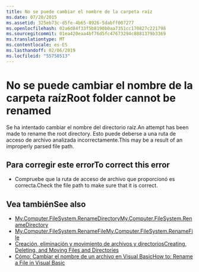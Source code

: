 ```yaml
---
title: No se puede cambiar el nombre de la carpeta raíz
ms.date: 07/20/2015
ms.assetid: 325eb73c-d5fe-4b65-8926-5dabff007277
ms.openlocfilehash: 02a6d84f33f5b8190b0aa7351cc170827c221798
ms.sourcegitcommit: 01ea420eaa4bf76d5fc47673294c8881379b3369
ms.translationtype: MT
ms.contentlocale: es-ES
ms.lasthandoff: 02/06/2019
ms.locfileid: "55758513"
---
```

# <a name="root-folder-cannot-be-renamed"></a><span data-ttu-id="69b3b-102">No se puede cambiar el nombre de la carpeta raíz</span><span class="sxs-lookup"><span data-stu-id="69b3b-102">Root folder cannot be renamed</span></span>
<span data-ttu-id="69b3b-103">Se ha intentado cambiar el nombre del directorio raíz.</span><span class="sxs-lookup"><span data-stu-id="69b3b-103">An attempt has been made to rename the root directory.</span></span> <span data-ttu-id="69b3b-104">Esto puede deberse a una ruta de acceso de archivo analizada incorrectamente.</span><span class="sxs-lookup"><span data-stu-id="69b3b-104">This may be a result of an improperly parsed file path.</span></span>  
  
## <a name="to-correct-this-error"></a><span data-ttu-id="69b3b-105">Para corregir este error</span><span class="sxs-lookup"><span data-stu-id="69b3b-105">To correct this error</span></span>  
  
-   <span data-ttu-id="69b3b-106">Compruebe que la ruta de acceso de archivo que proporcionó es correcta.</span><span class="sxs-lookup"><span data-stu-id="69b3b-106">Check the file path to make sure that it is correct.</span></span>  
  
## <a name="see-also"></a><span data-ttu-id="69b3b-107">Vea también</span><span class="sxs-lookup"><span data-stu-id="69b3b-107">See also</span></span>
- [<span data-ttu-id="69b3b-108">My.Computer.FileSystem.RenameDirectory</span><span class="sxs-lookup"><span data-stu-id="69b3b-108">My.Computer.FileSystem.RenameDirectory</span></span>](xref:Microsoft.VisualBasic.MyServices.FileSystemProxy.RenameDirectory%2A)
- [<span data-ttu-id="69b3b-109">My.Computer.FileSystem.RenameFile</span><span class="sxs-lookup"><span data-stu-id="69b3b-109">My.Computer.FileSystem.RenameFile</span></span>](xref:Microsoft.VisualBasic.MyServices.FileSystemProxy.RenameFile%2A)
- [<span data-ttu-id="69b3b-110">Creación, eliminación y movimiento de archivos y directorios</span><span class="sxs-lookup"><span data-stu-id="69b3b-110">Creating, Deleting, and Moving Files and Directories</span></span>](../../visual-basic/developing-apps/programming/drives-directories-files/creating-deleting-and-moving-files-and-directories.md)
- [<span data-ttu-id="69b3b-111">Cómo: Cambiar el nombre de un archivo en Visual Basic</span><span class="sxs-lookup"><span data-stu-id="69b3b-111">How to: Rename a File in Visual Basic</span></span>](../developing-apps/programming/drives-directories-files/how-to-rename-a-file.md)

